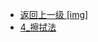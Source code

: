 - [返回上一级 [img]](后端/JavaNote/2_Java(书栈)/7_泛型/img/)
- [4_擦拭法](后端/JavaNote/2_Java(书栈)/7_泛型/img/4_擦拭法/)
